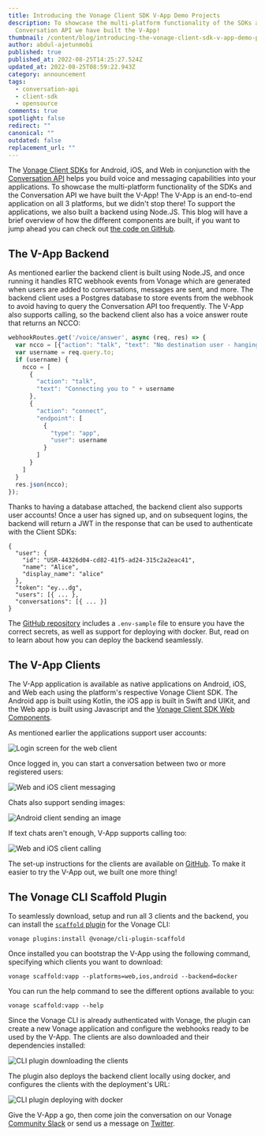 ```yaml
---
title: Introducing the Vonage Client SDK V-App Demo Projects
description: To showcase the multi-platform functionality of the SDKs and the
  Conversation API we have built the V-App!
thumbnail: /content/blog/introducing-the-vonage-client-sdk-v-app-demo-projects/v-app-demo.png
author: abdul-ajetunmobi
published: true
published_at: 2022-08-25T14:25:27.524Z
updated_at: 2022-08-25T08:59:22.943Z
category: announcement
tags:
  - conversation-api
  - client-sdk
  - opensource
comments: true
spotlight: false
redirect: ""
canonical: ""
outdated: false
replacement_url: ""
---
```

The [Vonage Client SDKs](https://developer.nexmo.com/client-sdk/overview) for Android, iOS, and Web in conjunction with the [Conversation API](https://developer.vonage.com/conversation/overview) helps you build voice and messaging capabilities into your applications. To showcase the multi-platform functionality of the SDKs and the Conversation API we have built the V-App! The V-App is an end-to-end application on all 3 platforms, but we didn't stop there! To support the applications, we also built a backend using Node.JS. This blog will have a brief overview of how the different components are built, if you want to jump ahead you can check out [the code on GitHub](https://github.com/nexmo-community/clientsdk-the-v-app).

## The V-App Backend

As mentioned earlier the backend client is built using Node.JS, and once running it handles RTC webhook events from Vonage which are generated when users are added to conversations, messages are sent, and more. The backend client uses a Postgres database to store events from the webhook to avoid having to query the Conversation API too frequently. The V-App also supports calling, so the backend client also has a voice answer route that returns an NCCO:

```javascript
webhookRoutes.get('/voice/answer', async (req, res) => {
  var ncco = [{"action": "talk", "text": "No destination user - hanging up"}];
  var username = req.query.to;
  if (username) {
    ncco = [
      {
        "action": "talk",
        "text": "Connecting you to " + username
      },
      {
        "action": "connect",
        "endpoint": [
          {
            "type": "app",
            "user": username
          }
        ]
      }
    ]
  }
  res.json(ncco);
});
```

Thanks to having a database attached, the backend client also supports user accounts! Once a user has signed up, and on subsequent logins, the backend will return a JWT in the response that can be used to authenticate with the Client SDKs:

```
{
  "user": {
    "id": "USR-44326d04-cd82-41f5-ad24-315c2a2eac41",
    "name": "Alice",
    "display_name": "alice"
  },
  "token": "ey...dg",
  "users": [{ ... },
  "conversations": [{ ... }]
}
```

The [GitHub repository](https://github.com/nexmo-community/clientsdk-the-v-app) includes a `.env-sample` file to ensure you have the correct secrets, as well as support for deploying with docker. But, read on to learn about how you can deploy the backend seamlessly.

## The V-App Clients

The V-App application is available as native applications on Android, iOS, and Web each using the platform's respective Vonage Client SDK. The Android app is built using Kotlin, the iOS app is built in Swift and UIKit, and the Web app is built using Javascript and the [Vonage Client SDK Web Components](https://github.com/nexmo-community/clientsdk-ui-js). 

As mentioned earlier the applications support user accounts:

![Login screen for the web client](/content/blog/introducing-the-vonage-client-sdk-v-app-demo-projects/login.png)

Once logged in, you can start a conversation between two or more registered users:

![Web and iOS client messaging](/content/blog/introducing-the-vonage-client-sdk-v-app-demo-projects/clients-chat.png)

Chats also support sending images:

![Android client sending an image](/content/blog/introducing-the-vonage-client-sdk-v-app-demo-projects/chat-img.jpeg)

If text chats aren't enough, V-App supports calling too:

![Web and iOS client calling](/content/blog/introducing-the-vonage-client-sdk-v-app-demo-projects/clients-call.png)

The set-up instructions for the clients are available on [GitHub](https://github.com/nexmo-community/clientsdk-the-v-app). To make it easier to try the V-App out, we built one more thing!

## The Vonage CLI Scaffold Plugin

To seamlessly download, setup and run all 3 clients and the backend, you can install the [`scaffold` plugin](https://github.com/vonage/cli-plugin-scaffold) for the Vonage CLI:

```
vonage plugins:install @vonage/cli-plugin-scaffold
```

Once installed you can bootstrap the V-App using the following command, specifying which clients you want to download:

```
vonage scaffold:vapp --platforms=web,ios,android --backend=docker
```

You can run the help command to see the different options available to you:

```
vonage scaffold:vapp --help
```

Since the Vonage CLI is already authenticated with Vonage, the plugin can create a new Vonage application and configure the webhooks ready to be used by the V-App. The clients are also downloaded and their dependencies installed:

![CLI plugin downloading the clients](/content/blog/introducing-the-vonage-client-sdk-v-app-demo-projects/plugin-clients.png)

The plugin also deploys the backend client locally using docker, and configures the clients with the deployment's URL:

![CLI plugin deploying with docker](/content/blog/introducing-the-vonage-client-sdk-v-app-demo-projects/plugin-docker.png)

Give the V-App a go, then come join the conversation on our Vonage [Community Slack](https://developer.vonage.com/community/slack) or send us a message on [Twitter](https://twitter.com/VonageDev).